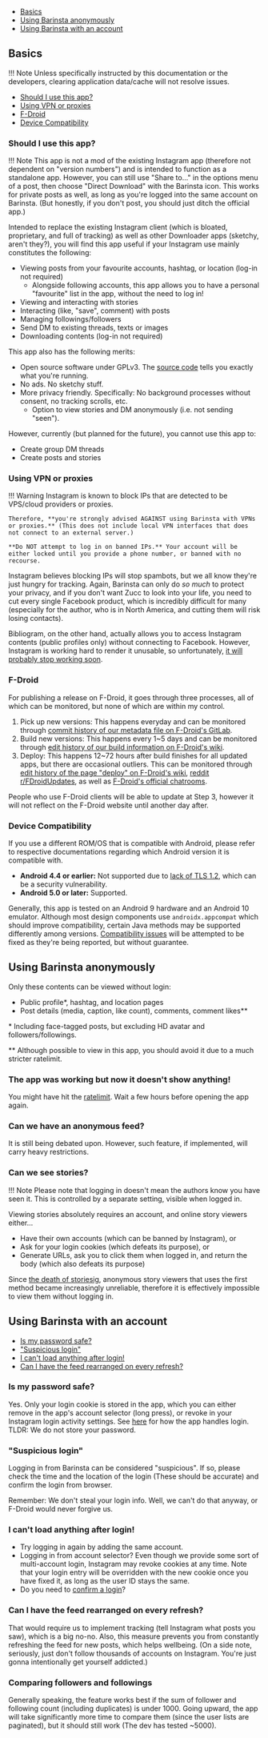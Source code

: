 * [Basics](#Basics)
* [Using Barinsta anonymously](#Using-Barinsta-anonymously)
* [Using Barinsta with an account](#Using-Barinsta-with-an-account)

## Basics

!!! Note
    Unless specifically instructed by this documentation or the developers, clearing application data/cache will not resolve issues.

* [Should I use this app?](#Should-I-use-this-app)
* [Using VPN or proxies](#Using-VPN-or-proxies)
* [F-Droid](#F-Droid)
* [Device Compatibility](#Device-Compatibility)

### Should I use this app?

!!! Note
    This app is not a mod of the existing Instagram app (therefore not dependent on "version numbers") and is intended to function as a standalone app. However, you can still use "Share to..." in the options menu of a post, then choose "Direct Download" with the Barinsta icon. This works for private posts as well, as long as you're logged into the same account on Barinsta. (But honestly, if you don't post, you should just ditch the official app.)

Intended to replace the existing Instagram client (which is bloated, proprietary, and full of tracking) as well as other Downloader apps (sketchy, aren't they?), you will find this app useful if your Instagram use mainly constitutes the following:

* Viewing posts from your favourite accounts, hashtag, or location (log-in not required)
  * Alongside following accounts, this app allows you to have a personal "favourite" list in the app, without the need to log in!
* Viewing and interacting with stories
* Interacting (like, "save", comment) with posts
* Managing followings/followers
* Send DM to existing threads, texts or images
* Downloading contents (log-in not required)

This app also has the following merits:

* Open source software under GPLv3. The [source code](https://github.com/austinhuang0131/instagrabber) tells you exactly what you're running.
* No ads. No sketchy stuff.
* More privacy friendly. Specifically: No background processes without consent, no tracking scrolls, etc.
  * Option to view stories and DM anonymously (i.e. not sending "seen").

However, currently (but planned for the future), you cannot use this app to:

* Create group DM threads
* Create posts and stories

### Using VPN or proxies

!!! Warning
    Instagram is known to block IPs that are detected to be VPS/cloud providers or proxies.

    Therefore, **you're strongly advised AGAINST using Barinsta with VPNs or proxies.** (This does not include local VPN interfaces that does not connect to an external server.)

    **Do NOT attempt to log in on banned IPs.** Your account will be either locked until you provide a phone number, or banned with no recourse.

Instagram believes blocking IPs will stop spambots, but we all know they're just hungry for tracking. Again, Barinsta can only do *so much* to protect your privacy, and if you don't want Zucc to look into your life, you need to cut every single Facebook product, which is incredibly difficult for many (especially for the author, who is in North America, and cutting them will risk losing contacts).

Bibliogram, on the other hand, actually allows you to access Instagram contents (public profiles only) without connecting to Facebook. However, Instagram is working hard to render it unusable, so unfortunately, [it will probably stop working soon](https://lists.sr.ht/~cadence/bibliogram-announce/%3C20201218014302.855fa8a816be2f19da2f56e3%40disroot.org%3E).

### F-Droid

For publishing a release on F-Droid, it goes through three processes, all of which can be monitored, but none of which are within my control.

1. Pick up new versions: This happens everyday and can be monitored through [commit history of our metadata file on F-Droid's GitLab](https://gitlab.com/fdroid/fdroiddata/-/commits/master/metadata/me.austinhuang.instagrabber.yml).
2. Build new versions: This happens every 1~5 days and can be monitored through [edit history of our build information on F-Droid's wiki](https://f-droid.org/wiki/index.php?title=me.austinhuang.instagrabber/lastbuild&action=history).
3. Deploy: This happens 12~72 hours after build finishes for all updated apps, but there are occasional outliers. This can be monitored through [edit history of the page "deploy" on F-Droid's wiki](https://f-droid.org/wiki/index.php?title=deploy&action=history), [reddit r/FDroidUpdates](https://www.reddit.com/r/FDroidUpdates/), as well as [F-Droid's official chatrooms](https://f-droid.org/en/about/#contact).

People who use F-Droid clients will be able to update at Step 3, however it will not reflect on the F-Droid website until another day after.

### Device Compatibility

If you use a different ROM/OS that is compatible with Android, please refer to respective documentations regarding which Android version it is compatible with.

* **Android 4.4 or earlier:** Not supported due to [lack of TLS 1.2](https://github.com/square/okhttp#requirements), which can be a security vulnerability.
* **Android 5.0 or later:** Supported.

Generally, this app is tested on an Android 9 hardware and an Android 10 emulator. Although most design components use `androidx.appcompat` which should improve compatibility, certain Java methods may be supported differently among versions. [Compatibility issues](https://github.com/austinhuang0131/barinsta/issues?q=is%3Aissue+label%3Acompatibility) will be attempted to be fixed as they're being reported, but without guarantee.

## Using Barinsta anonymously

Only these contents can be viewed without login:

* Public profile\*, hashtag, and location pages
* Post details (media, caption, like count), comments, comment likes\*\*

\* Including face-tagged posts, but excluding HD avatar and followers/followings.

\*\* Although possible to view in this app, you should avoid it due to a much stricter ratelimit.

### The app was working but now it doesn't show anything!

You might have hit the [ratelimit](https://git.sr.ht/~cadence/bibliogram-docs/tree/master/docs/Instagram%20rate%20limits.md). Wait a few hours before opening the app again.

### Can we have an anonymous feed?

It is still being debated upon. However, such feature, if implemented, will carry heavy restrictions.

### Can we see stories?

!!! Note
    Please note that logging in doesn't mean the authors know you have seen it. This is controlled by a separate setting, visible when logged in.

Viewing stories absolutely requires an account, and online story viewers either...

* Have their own accounts (which can be banned by Instagram), or
* Ask for your login cookies (which defeats its purpose), or
* Generate URLs, ask you to click them when logged in, and return the body (which also defeats its purpose)

Since [the death of storiesig](https://twitter.com/jlobitu/status/1305929897169346560), anonymous story viewers that uses the first method became increasingly unreliable, therefore it is effectively impossible to view them without logging in.

## Using Barinsta with an account

* [Is my password safe?](#Is-my-password-safe)
* ["Suspicious login"](#"Suspicious-login")
* [I can't load anything after login!](#I-can't-load-anything-after-login)
* [Can I have the feed rearranged on every refresh?](#Can-I-have-the-feed-rearranged-on-every-refresh)

### Is my password safe?

Yes. Only your login cookie is stored in the app, which you can either remove in the app's account selector (long press), or revoke in your Instagram login activity settings. See [here](https://github.com/austinhuang0131/barinsta/blob/master/app/src/main/java/awais/instagrabber/activities/Login.java) for how the app handles login. TLDR: We do not store your password.

### "Suspicious login"

Logging in from Barinsta can be considered "suspicious". If so, please check the time and the location of the login (These should be accurate) and confirm the login from browser.

Remember: We don't steal your login info. Well, we can't do that anyway, or F-Droid would never forgive us.

### I can't load anything after login!

* Try logging in again by adding the same account.
* Logging in from account selector? Even though we provide some sort of multi-account login, Instagram may revoke cookies at any time. Note that your login entry will be overridden with the new cookie once you have fixed it, as long as the user ID stays the same.
* Do you need to [confirm a login](https://github.com/austinhuang0131/barinsta/issues/73)?

### Can I have the feed rearranged on every refresh?

That would require us to implement tracking (tell Instagram what posts you saw), which is a big no-no. Also, this measure prevents you from constantly refreshing the feed for new posts, which helps wellbeing. (On a side note, seriously, just don't follow thousands of accounts on Instagram. You're just gonna intentionally get yourself addicted.)

### Comparing followers and followings

Generally speaking, the feature works best if the sum of follower and following count (including duplicates) is under 1000. Going upward, the app will take significantly more time to compare them (since the user lists are paginated), but it should still work (The dev has tested ~5000).